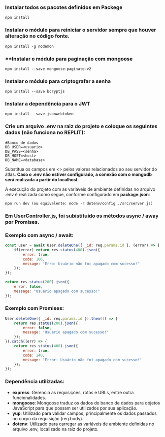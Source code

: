 ### **Instalar todos os pacotes definidos em Packege**
```
npm install
```

### **Instalar o módulo para reiniciar o servidor sempre que houver alteração no código fonte.**

```
npm install -g nodemon
```

### **Instalar o módulo para paginação com mongoose
```
npm install --save mongoose-paginate-v2
```

### **Instalar o módulo para criptografar a senha**
```
npm install --save bcryptjs
```

### **Instalar a dependência para o JWT**
```
npm install --save jsonwebtoken
```

### **Crie um arquivo .env na raiz do projeto e coloque os seguintes dados (não funciona no REPLIT):**
```
#Banco de dados
DB_USER=<usuario>
DB_PASS=<senha>
DB_HOST=<host>
DB_NAME=<database>
```
Substitua os campos em <> pelos valores relacionados ao seu servidor do atlas. **Caso o .env não estiver configurado, a conexão com o mongodb será realizada a partir do localhost**.

A execução do projeto com as variáveis de ambiente definidas no arquivo .env é realizada como segue, conforme configurado em **package.json**:

```
npm run dev (ou equivalente: node -r dotenv/config ./src/server.js)
```

### **Em UserController.js, foi subistituído os métodos async / away por Promises.**

### Exemplo com async / await:

```js
const user = await User.deleteOne({ _id: req.params.id }, (error) => {
    if(error) return res.status(400).json({
        error: true,
        code: 106,
        message: "Erro: Usuário não foi apagado com sucesso!"
    });
});
    
return res.status(200).json({
    error: false,
    message: "Usuário apagado com sucesso!"
});
```

### Exemplo com Promises:
```js
User.deleteOne({ _id: req.params.id }).then(() => {
    return res.status(200).json({
        error: false,
        message: "Usuário apagado com sucesso!"
    });
}).catch((err) => {
    return res.status(400).json({
        error: true,
        code: 140,
        message: "Error: Usuário não foi apagado com sucesso!"
    });
});
```

### **Dependência utilizadas:**

- **express**: Gerencia as requisições, rotas e URLs, entre outra funcionalidades.
- **mongoose**: Mongoose traduz os dados do banco de dados para objetos JavaScript para que possam ser utilizados por sua aplicação.
- **yup**: Utilizado para validar campos, principalmente os dados passados no corpo da requisição (req.body).
- **dotenv**: Utilizado para carregar as variáveis de ambiente definidas no arquivo .env, localizado na raiz do projeto.
